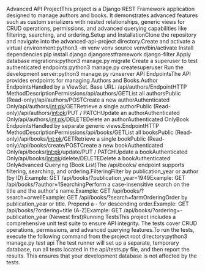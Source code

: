 Advanced API ProjectThis project is a Django REST Framework application designed to manage authors and books. It demonstrates advanced features such as custom serializers with nested relationships, generic views for CRUD operations, permissions, and advanced querying capabilities like filtering, searching, and ordering.Setup and InstallationClone the repository and navigate into the advanced-api-project directory.Create and activate a virtual environment:python3 -m venv venv
source venv/bin/activate
Install dependencies:pip install django djangorestframework django-filter
Apply database migrations:python3 manage.py migrate
Create a superuser to test authenticated endpoints:python3 manage.py createsuperuser
Run the development server:python3 manage.py runserver
API EndpointsThe API provides endpoints for managing Authors and Books.Author EndpointsHandled by a ViewSet. Base URL: /api/authors/EndpointHTTP MethodDescriptionPermissions/api/authors/GETList all authorsPublic (Read-only)/api/authors/POSTCreate a new authorAuthenticated Only/api/authors/<int:pk>/GETRetrieve a single authorPublic (Read-only)/api/authors/<int:pk>/PUT / PATCHUpdate an authorAuthenticated Only/api/authors/<int:pk>/DELETEDelete an authorAuthenticated OnlyBook EndpointsHandled by separate generic views.EndpointHTTP MethodDescriptionPermissions/api/books/GETList all booksPublic (Read-only)/api/books/<int:pk>/GETRetrieve a single bookPublic (Read-only)/api/books/create/POSTCreate a new bookAuthenticated Only/api/books/<int:pk>/update/PUT / PATCHUpdate a bookAuthenticated Only/api/books/<int:pk>/delete/DELETEDelete a bookAuthenticated OnlyAdvanced Querying (Book List)The /api/books/ endpoint supports filtering, searching, and ordering.FilteringFilter by publication_year or author (by ID).Example: GET /api/books/?publication_year=1949Example: GET /api/books/?author=1SearchingPerform a case-insensitive search on the title and the author's name.Example: GET /api/books/?search=orwellExample: GET /api/books/?search=farmOrderingOrder by publication_year or title. Prepend a - for descending order.Example: GET /api/books/?ordering=title (A-Z)Example: GET /api/books/?ordering=-publication_year (Newest first)Running TestsThis project includes a comprehensive unit test suite to ensure API integrity. The tests cover CRUD operations, permissions, and advanced querying features.To run the tests, execute the following command from the project root directory:python3 manage.py test api
The test runner will set up a separate, temporary database, run all tests located in the api/tests.py file, and then report the results. This ensures that your development database is not affected by the tests.
